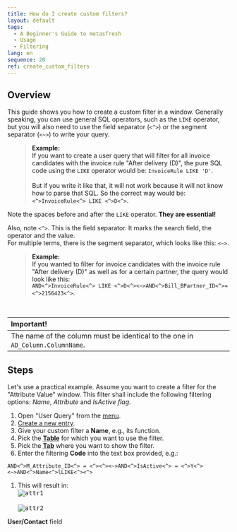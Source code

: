 ```yaml
---
title: How do I create custom filters?
layout: default
tags:
  - A Beginner's Guide to metasfresh
  - Usage
  - Filtering
lang: en
sequence: 20
ref: create_custom_filters
---
```


## Overview
This guide shows you how to create a custom filter in a window. Generally speaking, you can use general SQL operators, such as the `LIKE` operator, but you will also need to use the field separator (`<^>`) or the segment separator (`<~>`) to write your query.

<p style="margin-left: 40px; padding-left: 15px; border-left: 1px solid #dedede;">
<strong>Example:</strong><br>
If you want to create a user query that will filter for all invoice candidates with the invoice rule "After delivery (D)", the pure SQL code using the <code>LIKE</code> operator would be: <code>InvoiceRule LIKE 'D'</code>.<br><br>
But if you write it like that, it will not work because it will not know how to parse that SQL.
So the correct way would be: <code><^>InvoiceRule<^> LIKE <^>D<^></code>.
</p>

<i class="ion-alert"></i>Note the spaces before and after the `LIKE` operator. **They are essential!**

<i class="ion-alert"></i>Also, note `<^>`. This is the field separator. It marks the search field, the operator and the value.<br>
For multiple terms, there is the segment separator, which looks like this: `<~>`.

<p style="margin-left: 40px; padding-left: 15px; border-left: 1px solid #dedede;">
<strong>Example:</strong><br>
If you wanted to filter for invoice candidates with the invoice rule "After delivery (D)" as well as for a certain partner, the query would look like this:<br>
<code>AND<^>InvoiceRule<^> LIKE <^>D<^><~>AND<^>Bill_BPartner_ID<^>=<^>2156423<^></code>.
</p><br>

| **Important!** |
| :--- |
| The name of the column must be identical to the one in `AD_Column.ColumnName`. |

## Steps
Let's use a practical example. Assume you want to create a filter for the "Attribute Value" window. This filter shall include the following filtering options: *Name*, *Attribute* and *IsActive flag*.

1. Open "User Query" from the [menu](Menu).
1. [Create a new entry](New_Record_Window).
1. Give your custom filter a **Name**, e.g., its function.
1. Pick the <abbr title="AD_Table_ID"><strong>Table</strong></abbr> for which you want to use the filter.
1. Pick the <abbr title="AD_Tab_ID"><strong>Tab</strong></abbr> where you want to show the filter.
1. Enter the filtering **Code** into the text box provided, e.g.:

  ```
  AND<^>M_Attribute_ID<^> = <^><^><~>AND<^>IsActive<^> = <^>Y<^><~>AND<^>Name<^>lLIKE<^><^>
  ```

1. This will result in:<br>
  <kbd><img src="https://user-images.githubusercontent.com/15378036/70226875-45935380-175a-11ea-9083-090e6b875989.png" alt="attr1"></kbd>
  <br><br>
  <kbd><img src="https://user-images.githubusercontent.com/15378036/70226881-4cba6180-175a-11ea-951d-27454d572441.png" alt="attr2"></kbd>

**User/Contact** field

